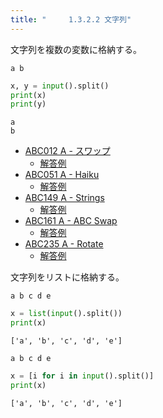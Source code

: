 ```yaml
---
title: "　　　1.3.2.2 文字列"
---
```


文字列を複数の変数に格納する。

```text:入力
a b
```

```python:サンプルコード：sample_48.py
x, y = input().split()
print(x)
print(y)
```

```text:実行結果
a
b
```

- [ABC012 A - スワップ](https://atcoder.jp/contests/abc012/tasks/abc012_1)
    - [解答例](https://atcoder.jp/contests/abc012/submissions/32880162)
- [ABC051 A - Haiku](https://atcoder.jp/contests/abc051/tasks/abc051_a)
    - [解答例](https://atcoder.jp/contests/abc051/submissions/15567008)
- [ABC149 A - Strings](https://atcoder.jp/contests/abc149/tasks/abc149_a)
    - [解答例](https://atcoder.jp/contests/abc149/submissions/15567604)
- [ABC161 A - ABC Swap](https://atcoder.jp/contests/abc161/tasks/abc161_a)
    - [解答例](https://atcoder.jp/contests/abc161/submissions/15567622)
- [ABC235 A - Rotate](https://atcoder.jp/contests/abc235/tasks/abc235_a)
    - [解答例](https://atcoder.jp/contests/abc235/submissions/28882790)

文字列をリストに格納する。

```text:入力
a b c d e
```

```python:サンプルコード：sample_49.py
x = list(input().split())
print(x)
```

```text:実行結果
['a', 'b', 'c', 'd', 'e']
```

```text:入力
a b c d e
```

```python:サンプルコード：sample_50.py
x = [i for i in input().split()]
print(x)
```

```text:実行結果
['a', 'b', 'c', 'd', 'e']
```
